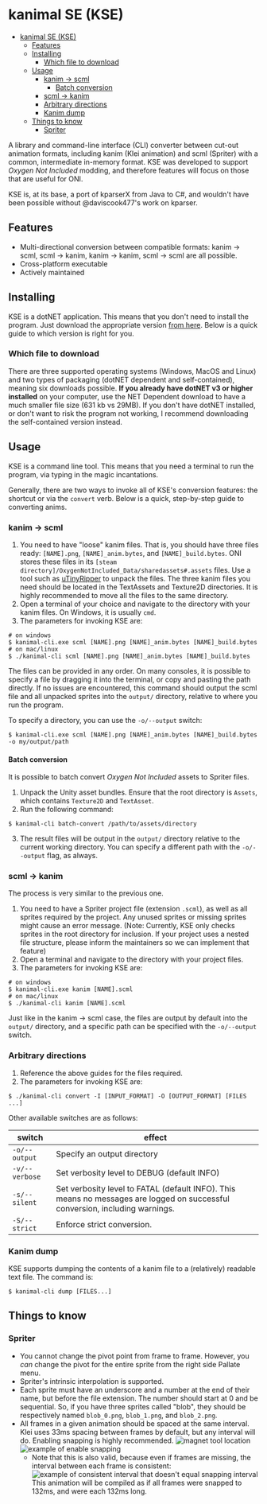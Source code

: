 ﻿# kanimal SE (KSE)

- [kanimal SE (KSE)](#kanimal-se--kse-)
  * [Features](#features)
  * [Installing](#installing)
    + [Which file to download](#which-file-to-download)
  * [Usage](#usage)
    + [kanim → scml](#kanim---scml)
      - [Batch conversion](#batch-conversion)
    + [scml → kanim](#scml---kanim)
    + [Arbitrary directions](#arbitrary-directions)
    + [Kanim dump](#kanim-dump)
  * [Things to know](#things-to-know)
    + [Spriter](#spriter)

A library and command-line interface (CLI) converter between cut-out animation formats, including kanim (Klei animation) and scml (Spriter) with a common, intermediate in-memory format. KSE was developed to support *Oxygen Not Included* modding, and therefore features will focus on those that are useful for ONI.

KSE is, at its base, a port of kparserX from Java to C#, and wouldn't have been possible without @daviscook477's work on kparser.

## Features

* Multi-directional conversion between compatible formats: kanim → scml, scml → kanim, kanim → kanim, scml → scml are all possible.
* Cross-platform executable
* Actively maintained

## Installing

KSE is a dotNET application. This means that you don't need to install the program. Just download the appropriate version [from here](https://github.com/skairunner/kanimal-SE/releases). Below is a quick guide to which version is right for you.

### Which file to download

There are three supported operating systems (Windows, MacOS and Linux) and two types of packaging (dotNET dependent and self-contained), meaning six downloads possible. **If you already have dotNET v3 or higher installed** on your computer, use the NET Dependent download to have a much smaller file size (631 kb vs 29MB). If you don't have dotNET installed, or don't want to risk the program not working, I recommend downloading the self-contained version instead.  

## Usage

KSE is a command line tool. This means that you need a terminal to run the program, via typing in the magic incantations.

Generally, there are two ways to invoke all of KSE's conversion features: the shortcut or via the `convert` verb. Below is a quick, step-by-step guide to converting anims.

### kanim → scml

1. You need to have "loose" kanim files. That is, you should have three files ready: `[NAME].png`, `[NAME]_anim.bytes`, and `[NAME]_build.bytes`. ONI stores these files in its `[steam directory]/OxygenNotIncluded_Data/sharedassets#.assets` files. Use a tool such as [uTinyRipper](https://github.com/mafaca/UtinyRipper) to unpack  the files. The three kanim files you need should be located in the TextAssets and Texture2D directories. It is highly recommended to move all the files to the same directory.
2. Open a terminal of your choice and navigate to the directory with your kanim files. On Windows, it is usually `cmd`.
3. The parameters for invoking KSE are: 
```
# on windows
$ kanimal-cli.exe scml [NAME].png [NAME]_anim.bytes [NAME]_build.bytes
# on mac/linux
$ ./kanimal-cli scml [NAME].png [NAME]_anim.bytes [NAME]_build.bytes
```
The files can be provided in any order. On many consoles, it is possible to specify a file by dragging it into the terminal, or copy and pasting the path directly. If no issues are encountered, this command should output the scml file and all unpacked sprites into the `output/` directory, relative to where you run the program.

To specify a directory, you can use the `-o/--output` switch:
```
$ kanimal-cli.exe scml [NAME].png [NAME]_anim.bytes [NAME]_build.bytes -o my/output/path
```

#### Batch conversion

It is possible to batch convert *Oxygen Not Included* assets to Spriter files.

1. Unpack the Unity asset bundles. Ensure that the root directory is `Assets`, which contains `Texture2D` and `TextAsset`.
2. Run the following command:
```
$ kanimal-cli batch-convert /path/to/assets/directory
```
3. The result files will be output in the `output/` directory relative to the current working directory. You can specify a different path with the `-o/--output` flag, as always. 

### scml → kanim
The process is very similar to the previous one.

1. You need to have a Spriter project file (extension `.scml`), as well as all sprites required by the project. Any unused sprites or missing sprites might cause an error message. (Note: Currently, KSE only checks sprites in the root directory for inclusion. If your project uses a nested file structure, please inform the maintainers so we can implement that feature)
2. Open a terminal and navigate to the directory with your project files.
3. The parameters for invoking KSE are:
```
# on windows
$ kanimal-cli.exe kanim [NAME].scml
# on mac/linux
$ ./kanimal-cli kanim [NAME].scml
```

Just like in the kanim → scml case, the files are output by default into the `output/` directory, and a specific path can be specified with the `-o/--output` switch.

### Arbitrary directions
1. Reference the above guides for the files required.
2. The parameters for invoking KSE are:
```
$ ./kanimal-cli convert -I [INPUT_FORMAT] -O [OUTPUT_FORMAT] [FILES ...]
```

Other available switches are as follows:  

| switch | effect |
|--------|--------|
| `-o/--output` | Specify an output directory |
| `-v/--verbose` | Set verbosity level to DEBUG (default INFO)|
| `-s/--silent` | Set verbosity level to FATAL (default INFO). This means no messages are logged on successful conversion, including warnings. |
|`-S/--strict` | Enforce strict conversion.|

### Kanim dump
KSE supports dumping the contents of a kanim file to a (relatively) readable text file. The command is:
```
$ kanimal-cli dump [FILES...]
```

## Things to know

### Spriter
* You cannot change the pivot point from frame to frame. However, you *can* change the pivot for the entire sprite from the right side Pallate menu.
* Spriter's intrinsic interpolation is supported.
* Each sprite must have an underscore and a number at the end of their name, but before the file extension. The number should start at 0 and be sequential. So, if you have three sprites called "blob", they should be respectively named `blob_0.png`, `blob_1.png`, and `blob_2.png`.
* All frames in a given animation should be spaced at the same interval. Klei uses 33ms spacing between frames by default, but any interval will do. Enabling snapping is highly recommended.
![magnet tool location](https://raw.githubusercontent.com/skairunner/kparserX/master/imgs/timeline_settings_buttons.png)
![example of enable snapping](https://raw.githubusercontent.com/skairunner/kparserX/master/imgs/timeline_settings_enable_snapping.png)
    * Note that this is also valid, because even if frames are missing, the interval between each frame is consistent:
    ![example of consistent interval that doesn't equal snapping interval](https://user-images.githubusercontent.com/3517115/68343547-4927b200-00aa-11ea-84df-509ffcd7fcb3.png)
    This animation will be compiled as if all frames were snapped to 132ms, and were each 132ms long.